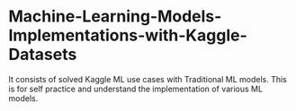 # Machine-Learning-Models-Implementations-with-Kaggle-Datasets
It consists of solved Kaggle ML use cases with Traditional ML models. This is for self practice and understand the implementation of various ML models.

